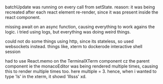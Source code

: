 batchUpdate was running on every call from setState.
reason: it was being recreated after each react element re-render, since it was present inside the react component.


missing await on an async function, causing everything to work agains the logic. i tried using logs, but everything was doing weird things.


could not do some things using http, since its stateless, so used websockets instead.
things like, xterm to dockerode interactive shell session

had to use React.memo on the TerminalXTerm component cz the parent component ie the monacoEditor was being rendered multiple times, causing this to render multiple times too. here multiple = 3.
hence, when i wanted to type 'ls' in the xterm, it showd 'lllsss' xd.